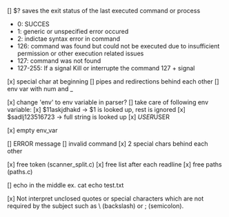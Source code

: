 
[] $?
saves the exit status of the last executed command or process
- 0: SUCCES
- 1: generic or unspecified error occured
- 2: indictae syntax error in command
- 126: command was found but could not be executed due to insufficient permission or other execution related issues
- 127: command was not found
- 127-255: If a signal Kill or interrupte the command 127 + signal

[x] special char at beginning
[] pipes and redirections behind each other
[] env var with num and _

[x] change 'env' to env variable in parser?
[] take care of following env variable:
	[x] $11askjdhakd -> $1 is looked up, rest is ignored
	[x] $sadlj123516723 -> full string is looked up
	[x] $USER$USER

[x] empty env_var

[] ERROR message
	[]  invalid command
	[x] 2 special chars behind each other

[x] free token (scanner_split.c)
[x] free list after each readline
[x] free paths (paths.c)

[] echo in the middle
	ex. cat echo test.txt

[x] Not interpret unclosed quotes or special characters which are not required by the subject such as \ (backslash) or ; (semicolon).
